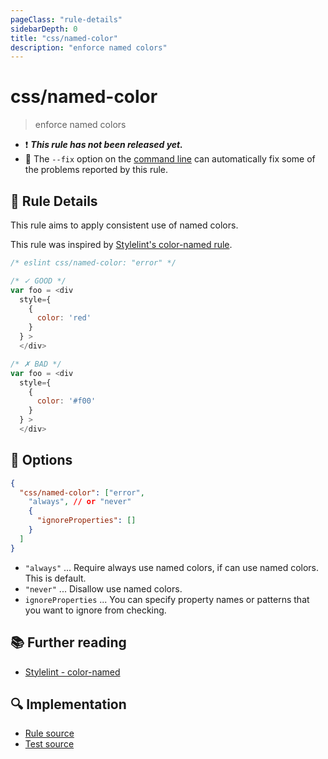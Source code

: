 ```yaml
---
pageClass: "rule-details"
sidebarDepth: 0
title: "css/named-color"
description: "enforce named colors"
---
```

# css/named-color

> enforce named colors

- :exclamation: <badge text="This rule has not been released yet." vertical="middle" type="error"> ***This rule has not been released yet.*** </badge>
- :wrench: The `--fix` option on the [command line](https://eslint.org/docs/user-guide/command-line-interface#fixing-problems) can automatically fix some of the problems reported by this rule.

## :book: Rule Details

This rule aims to apply consistent use of named colors.

This rule was inspired by [Stylelint's color-named rule](https://stylelint.io/user-guide/rules/list/color-named/).

<eslint-code-block fix>

```js
/* eslint css/named-color: "error" */

/* ✓ GOOD */
var foo = <div
  style={
    {
      color: 'red'
    }
  } >
  </div>

/* ✗ BAD */
var foo = <div
  style={
    {
      color: '#f00'
    }
  } >
  </div>
```

</eslint-code-block>

## :wrench: Options

```json
{
  "css/named-color": ["error",
    "always", // or "never"
    {
      "ignoreProperties": []
    }
  ]
}
```

- `"always"` ... Require always use named colors, if can use named colors. This is default.
- `"never"` ... Disallow use named colors.
- `ignoreProperties` ... You can specify property names or patterns that you want to ignore from checking.

## :books: Further reading

- [Stylelint - color-named]

[Stylelint - color-named]: https://stylelint.io/user-guide/rules/list/color-named/

## :mag: Implementation

- [Rule source](https://github.com/ota-meshi/eslint-plugin-css/blob/main/lib/rules/named-color.ts)
- [Test source](https://github.com/ota-meshi/eslint-plugin-css/blob/main/tests/lib/rules/named-color.ts)
